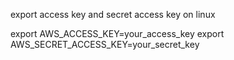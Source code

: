 export access key and secret access key on linux

export AWS_ACCESS_KEY=your_access_key
export AWS_SECRET_ACCESS_KEY=your_secret_key
